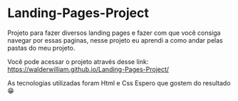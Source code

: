 # Landing-Pages-Project
Projeto para fazer diversos landing pages e fazer com que você consiga navegar por essas paginas, nesse projeto eu aprendi a como andar pelas pastas do meu projeto.

Você pode acessar o projeto através desse link: https://walderwilliam.github.io/Landing-Pages-Project/

As tecnologias utilizadas foram Html e Css
Espero que gostem do resultado 😁
